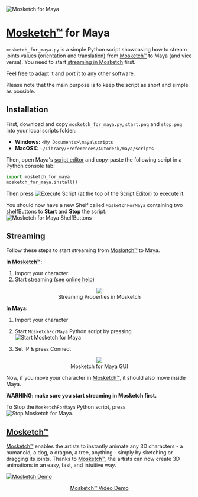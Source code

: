 ![Mosketch for Maya](https://user-images.githubusercontent.com/7549728/28314038-58406cb0-6bb9-11e7-87bc-47d7f9e3d46d.png)

# [Mosketch&trade;](https://www.mokastudio.com) for Maya
```mosketch_for_maya.py``` is a simple Python script showcasing how to stream joints values (orientation and translation) from [Mosketch&trade;](https://www.mokastudio.com) to Maya (and vice versa). You need to start [streaming in Mosketch](http://support.mokastudio.com/support/solutions/articles/6000176455-streaming) first.

Feel free to adapt it and port it to any other software.

Please note that the main purpose is to keep the script as short and simple as possible.

## Installation
First, download and copy ```mosketch_for_maya.py```, ```start.png``` and ```stop.png``` into your local scripts folder:
* __Windows:__ ```<My Documents>\maya\scripts```
* __MacOSX:__ ```~/Library/Preferences/Autodesk/maya/scripts```

Then, open Maya's [script editor](https://knowledge.autodesk.com/support/maya/learn-explore/caas/CloudHelp/cloudhelp/2017/ENU/Maya/files/GUID-7C861047-C7E0-4780-ACB5-752CD22AB02E-htm.html) and copy-paste the following script in a Python console tab:
```python
import mosketch_for_maya
mosketch_for_maya.install()
```
Then press ![Execute Script](https://user-images.githubusercontent.com/7549728/28462913-d907f49c-6e1d-11e7-9b70-6c71b69b41e8.png) (at the top of the Script Editor) to execute it.

You should now have a new Shelf called ```MosketchForMaya``` containing two shelfButtons to __Start__ and __Stop__ the script:
![Mosketch for Maya ShelfButtons](https://user-images.githubusercontent.com/7549728/28462385-4e2b9998-6e1b-11e7-9df3-0918b764345d.png)

## Streaming
Follow these steps to start streaming from [Mosketch&trade;](https://www.mokastudio.com) to Maya.

__In [Mosketch&trade;](https://www.mokastudio.com):__ 
1. Import your character
2. Start streaming [(see online help)](http://support.mokastudio.com/support/solutions/articles/6000176455-streaming)
<p align="center">
<img src="https://user-images.githubusercontent.com/7549728/28316205-250e77ac-6bc2-11e7-9bb2-3d3d1ef05582.png" /><br>
Streaming Properties in Mosketch
</p>

__In Maya:__
1. Import your character
2. Start ```MosketchForMaya``` Python script by pressing ![Start Mosketch for Maya](https://user-images.githubusercontent.com/7549728/28462640-558a38a6-6e1c-11e7-9d34-b466f11eabe6.png)

2. Set IP & press Connect
<p align="center">
<img src ="https://user-images.githubusercontent.com/7549728/28316712-30d73518-6bc4-11e7-8242-6f8fdb1090f2.png" /><br>
Mosketch for Maya GUI
</p>

Now, if you move your character in [Mosketch&trade;](https://www.mokastudio.com), it should also move inside Maya.

__WARNING: make sure you start streaming in Mosketch first.__

To Stop the ```MosketchForMaya``` Python script, press ![Stop Mosketch for Maya](https://user-images.githubusercontent.com/7549728/28462639-5588ad60-6e1c-11e7-9588-c3878a4c606d.png).

## [Mosketch&trade;](https://www.mokastudio.com)
[Mosketch&trade;](https://www.mokastudio.com) enables the artists to instantly animate any 3D characters - a humanoid, a dog, a dragon, a  tree, anything - simply by sketching or dragging its joints. 
Thanks to [Mosketch&trade;](https://www.mokastudio.com), the artists can now create 3D animations in an easy, fast, and intuitive way.

[![Mosketch Demo](https://user-images.githubusercontent.com/7549728/28310538-137f0656-6bad-11e7-826a-7b971637dbf5.png)](https://player.vimeo.com/video/205231700?autoplay=1)
<p align="center">
<a href="https://vimeo.com/205231700">Mosketch&trade; Video Demo</a>
</p>
